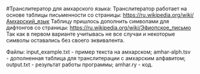 #Транслитератор для амхарского языка:
Транслитератор работает на основе таблицы письменности со страницы: https://ru.wikipedia.org/wiki/Амхарский_язык
Таблицу пришлось дополнить символами для дифтонгов со страницы: https://ru.wikipedia.org/wiki/Эфиопское_письмо
Так как в первом варианте учитывась не все случаи и некоторые символы оставались без своего эквивалента.

Файлы: 
input_example.txt - пример текста на амхарском;
amhar-alph.tsv - дополненная таблица для транслитерации с амхарским алфавитом;
output.txt - результат работы программы;
amhar.ry - код.
